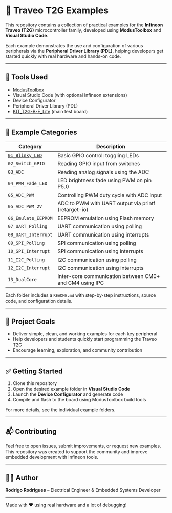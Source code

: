 # 🚀 Traveo T2G Examples

This repository contains a collection of practical examples for the **Infineon Traveo (T2G)** microcontroller family, developed using **ModusToolbox** and **Visual Studio Code**.

Each example demonstrates the use and configuration of various peripherals via the **Peripheral Driver Library (PDL)**, helping developers get started quickly with real hardware and hands-on code.

---

## 🔧 Tools Used

- [ModusToolbox](https://www.infineon.com/cms/en/design-support/tools/sdk/modustoolbox-software/)
- Visual Studio Code (with optional Infineon extensions)
- Device Configurator
- Peripheral Driver Library (PDL)
- [KIT_T2G-B-E_Lite](https://www.infineon.com/cms/en/product/evaluation-boards/kit_t2g-b-e_lite/) (main test board)

---

## 📁 Example Categories


| Category              | Description                                           |
|-----------------------|-------------------------------------------------------|
| [`01_Blinky_LED`](https://github.com/rodrigort/Examples_TRAVEO_T2G/tree/main/01_Blinky_LED)       | Basic GPIO control: toggling LEDs                     |
| `02_Switch_GPIO`      | Reading GPIO input from switches                      |
| `03_ADC`              | Reading analog signals using the ADC                  |
| `04_PWM_Fade_LED`     | LED brightness fade using PWM on pin P5.0            |
| `05_ADC_PWM`          | Controlling PWM duty cycle with ADC input             |
| `05_ADC_PWM_2V`       | ADC to PWM with UART output via printf (retarget-io)  |
| `06_Emulate_EEPROM`   | EEPROM emulation using Flash memory                   |
| `07_UART_Polling`     | UART communication using polling                      |
| `08_UART_Interrupt`   | UART communication using interrupts                   |
| `09_SPI_Polling`      | SPI communication using polling                       |
| `10_SPI_Interrupt`    | SPI communication using interrupts                    |
| `11_I2C_Polling`      | I2C communication using polling                       |
| `12_I2C_Interrupt`    | I2C communication using interrupts                    |
| `13_DualCore`         | Inter-core communication between CM0+ and CM4 using IPC |


Each folder includes a `README.md` with step-by-step instructions, source code, and configuration details.

---

## 🧠 Project Goals

- Deliver simple, clean, and working examples for each key peripheral
- Help developers and students quickly start programming the Traveo T2G
- Encourage learning, exploration, and community contribution

---

## ✅ Getting Started

1. Clone this repository
2. Open the desired example folder in **Visual Studio Code**
3. Launch the **Device Configurator** and generate code
4. Compile and flash to the board using ModusToolbox build tools

For more details, see the individual example folders.

---

## 📬 Contributing

Feel free to open issues, submit improvements, or request new examples.  
This repository was created to support the community and improve embedded development with Infineon tools.

---

## 👨‍💼 Author

**Rodrigo Rodrigues** – Electrical Engineer & Embedded Systems Developer  

---

Made with ❤️ using real hardware and a lot of debugging!
